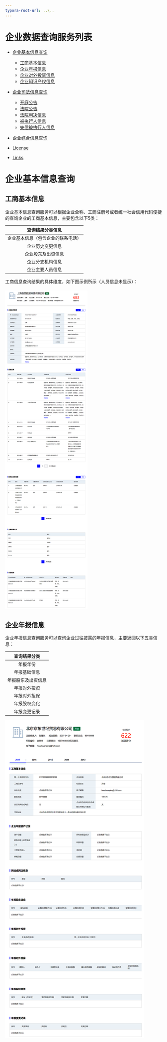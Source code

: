 ```yaml
---
typora-root-url: ..\..
---
```


# 企业数据查询服务列表

- [企业基本信息查询](#企业基本信息查询)

    - [工商基本信息](#工商基本信息)
    - [企业年报信息](#企业年报信息)
    - [企业对外投资信息](#)
    - [企业知识产权信息](#)

- [企业司法信息查询](#typo3-setup)

    - [开庭公告](#extension)
    - [法院公告](#database)
    - [法院判决信息](#database)
    - [被执行人信息](#database)
    - [失信被执行人信息](#database)

- [企业综合信息查询](#typo3-setup)

- [License](#license)

- [Links](#links)

# 企业基本信息查询

## 工商基本信息

企业基本信息查询服务可以根据企业全称、工商注册号或者统一社会信用代码便捷的查询企业的工商基本信息，主要包含以下5类：

|          查询结果分类信息          |
| :--------------------------------: |
| 企业基本信息（包含企业的联系电话） |
|          企业历史变更信息          |
|         企业股东及出资信息         |
|          企业分支机构信息          |
|          企业主要人员信息          |

工商信息查询结果的具体维度，如下图示例所示（人员信息未显示）：

###### ![baseInfo](/img/searchExamples/baseInfo.png)

## 企业年报信息

企业年报信息查询服务可以查询企业过往披露的年报信息，主要返回以下五类信息：



|    查询结果分类    |
| :----------------: |
|      年报年份      |
|    年报基础信息    |
| 年报股东及出资信息 |
|    年报对外投资    |
|    年报对外担保    |
|    年报股权变化    |
|    年报变更记录    |

![yearreport](/img/searchExamples/yearreport.png)